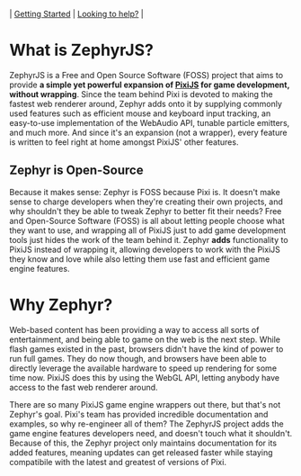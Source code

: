<div class="github">
<p class="github">| <a href="https://github.com/ZephyrJS-Project/ZephyrJS/blob/main/docs/STARTGUIDE.md">Getting Started</a> | <a href="https://github.com/ZephyrJS-Project/ZephyrJS/blob/main/docs/CONTRIBUTE.md">Looking to help?</a> |</p>
</div>

<h1>What is ZephyrJS?</h1>

<p>ZephyrJS is a Free and Open Source Software (FOSS) project that aims to provide <strong>a simple yet powerful expansion of <a href="https://github.com/pixijs/pixijs" class="pixi">PixiJS</a> for game development, without wrapping</strong>. Since the team behind Pixi is devoted to making the fastest web renderer around, Zephyr adds onto it by supplying commonly used features such as efficient mouse and keyboard input tracking, an easy-to-use implementation of the WebAudio API, tunable particle emitters, and much more. And since it's an expansion (not a wrapper), every feature is written to feel right at home amongst PixiJS' other features.

<h2>Zephyr is Open-Source</h2>

<p>Because it makes sense: Zephyr is FOSS because Pixi is. It doesn't make sense to charge developers when they're creating their own projects, and why shouldn't they be able to tweak Zephyr to better fit their needs? Free and Open-Source Software (FOSS) is all about letting people choose what they want to use, and wrapping all of PixiJS just to add game development tools just hides the work of the team behind it. Zephyr <strong>adds</strong> functionality to PixiJS instead of wrapping it, allowing developers to work with the PixiJS they know and love while also letting them use fast and efficient game engine features.</p>

<h1>Why Zephyr?</h1>

<p>Web-based content has been providing a way to access all sorts of entertainment, and being able to game on the web is the next step. While flash games existed in the past, browsers didn't have the kind of power to run full games. They do now though, and browsers have been able to directly leverage the available hardware to speed up rendering for some time now. PixiJS does this by using the WebGL API, letting anybody have access to the fast web renderer around.</p>

<p>There are so many PixiJS game engine wrappers out there, but that's not Zephyr's goal. Pixi's team has provided incredible documentation and examples, so why re-engineer all of them? The ZephyrJS project adds the game engine features developers need, and doesn't touch what it shouldn't. Because of this, the Zephyr project only maintains documentation for its added features, meaning updates can get released faster while staying compatibile with the latest and greatest of versions of Pixi.</p>